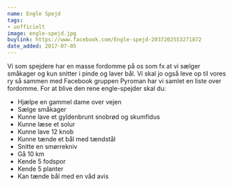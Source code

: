 ```yaml
---
name: Engle Spejd
tags:
- uofficielt
image: engle-spejd.jpg
buylink: https://www.facebook.com/Engle-spejd-2037202553271872
date_added: 2017-07-05
---
```

Vi som spejdere har en masse fordomme på os som fx at vi sælger småkager og kun snitter i pinde og laver bål. Vi skal jo også leve op til vores ry så sammen med Facebook gruppen Pyroman har vi samlet en liste over fordomme.
For at blive den rene engle-spejder skal du:

- Hjælpe en gammel dame over vejen
- Sælge småkager
- Kunne lave et gyldenbrunt snobrød og skumfidus
- Kunne læse et solur
- Kunne lave 12 knob
- Kunne tænde et bål med tændstål 
- Snitte en smørrekniv
- Gå 10 km
- Kende 5 fodspor
-  Kende 5 planter
- Kan tænde bål med en våd avis

